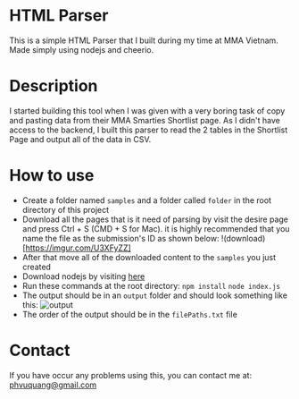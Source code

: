 # HTML Parser
This is a simple HTML Parser that I built during my time at MMA Vietnam. Made simply using nodejs and cheerio.

# Description
I started building this tool when I was given with a very boring task of copy and pasting data from their MMA Smarties Shortlist page. As I didn't have access to the backend, I built this parser to read the 2 tables in the Shortlist Page and output all of the data in CSV.

# How to use
- Create a folder named ```samples``` and a folder called ```folder``` in the root directory of this project
- Download all the pages that is it need of parsing by visit the desire page and press Ctrl + S (CMD + S for Mac). it is highly recommended that you name the file as the submission's ID as shown below:
!(download)[https://imgur.com/U3XFyZZ]
- After that move all of the downloaded content to the ```samples``` you just created
- Download nodejs by visiting [here](https://nodejs.org/en/download)
- Run these commands at the root directory:
```npm install```
```node index.js```
- The output should be in an ```output``` folder and should look something like this:
![output](https://imgur.com/3j7xy71)
- The order of the output should be in the ```filePaths.txt``` file

# Contact
If you have occur any problems using this, you can contact me at:
phvuquang@gmail.com